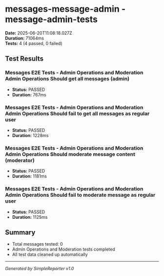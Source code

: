 # messages-message-admin - message-admin-tests

**Date:** 2025-06-20T11:08:18.027Z  
**Duration:** 71064ms  
**Tests:** 4 (4 passed, 0 failed)

## Test Results


### Messages E2E Tests - Admin Operations and Moderation Admin Operations Should get all messages (admin)
- **Status:** PASSED
- **Duration:** 767ms



### Messages E2E Tests - Admin Operations and Moderation Admin Operations Should fail to get all messages as regular user
- **Status:** PASSED
- **Duration:** 1228ms



### Messages E2E Tests - Admin Operations and Moderation Admin Operations Should moderate message content (moderator)
- **Status:** PASSED
- **Duration:** 1181ms



### Messages E2E Tests - Admin Operations and Moderation Admin Operations Should fail to moderate message as regular user
- **Status:** PASSED
- **Duration:** 1125ms



## Summary

- Total messages tested: 0
- Admin Operations and Moderation tests completed
- All test data cleaned up automatically

---
*Generated by SimpleReporter v1.0*

